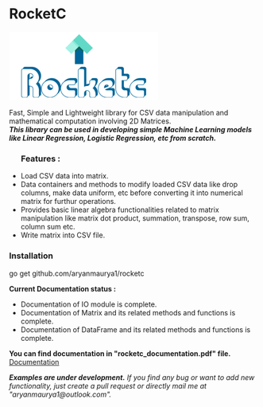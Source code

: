 # RocketC

 <img src="./logo.png">

 Fast, Simple and Lightweight library for CSV data manipulation and mathematical computation involving 2D Matrices.<br>
 <b><i>This library can be used in developing simple Machine Learning models like Linear Regression, Logistic Regression, etc from scratch.</i></b> 
 <br>
 <ul>
 <h3>Features :</h3> 
 <li>Load CSV data into matrix.</li>
 <li>Data containers and methods to modify loaded CSV data like drop columns, make data uniform, etc before converting it into numerical matrix for furthur operations.</li>
 <li>Provides basic linear algebra functionalities related to matrix manipulation like matrix dot product, summation, transpose, row sum, column sum etc. </li>
 <li>Write matrix into CSV file.</li>
 </ul>
 <p>
 <h3>Installation </h3> 
 <p>
   go get github.com/aryanmaurya1/rocketc
 </p>
 <b>Current Documentation status : </b>
 <ul>
 <li>
 Documentation of IO module is complete. 
 </li>
 <li>
 Documentation of Matrix and its related methods and functions is complete.
 </li>
<li>
 Documentation of DataFrame and its related methods and functions is complete.
 </li>

</ul>
 </p>
<p>
<b>You can find documentation in "rocketc_documentation.pdf" file.</b>
<a href="./rocketc_documentation.pdf">Documentation </a>
</p>
 <b><i>Examples are under development.</i></b>
 <i>If you find any bug or want to add new functionality, just create a pull request or directly mail me at "aryanmaurya1@outlook.com".</i>
